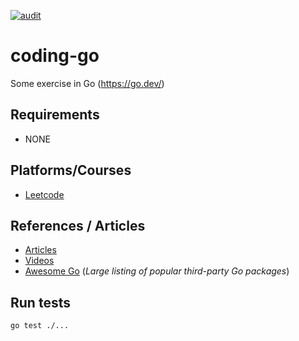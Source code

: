 [![audit](https://github.com/fedor-malyshkin/coding-go/workflows/audit/badge.svg)](https://github.com/fedor-malyshkin/coding-go/actions/workflows/audit.yml)

# coding-go
Some exercise in Go (https://go.dev/) 

## Requirements

* NONE

## Platforms/Courses

* [Leetcode](https://leetcode.com)
  
## References / Articles

* [Articles](docs/articles.md)
* [Videos](docs/videos.md)
* [Awesome Go](https://github.com/avelino/awesome-go) (*Large listing of popular third-party Go packages*)

## Run tests

```sh
go test ./...
```
